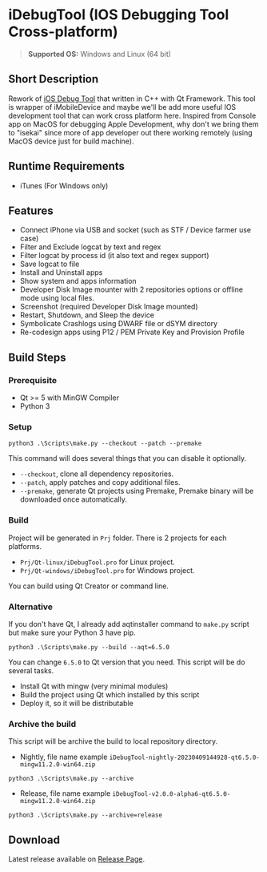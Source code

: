 # iDebugTool (IOS Debugging Tool Cross-platform)
> **Supported OS:** Windows and Linux (64 bit)

## Short Description
Rework of [iOS Debug Tool](https://github.com/hazmi-e205/IOS-Debug-Tool) that written in C++ with Qt Framework. This tool is wrapper of iMobileDevice and maybe we'll be add more useful IOS development tool that can work cross platform here. Inspired from Console app on MacOS for debugging Apple Development, why don't we bring them to "isekai" since more of app developer out there working remotely (using MacOS device just for build machine).

## Runtime Requirements
- iTunes (For Windows only)

## Features
- Connect iPhone via USB and socket (such as STF / Device farmer use case)
- Filter and Exclude logcat by text and regex
- Filter logcat by process id (it also text and regex support)
- Save logcat to file
- Install and Uninstall apps
- Show system and apps information
- Developer Disk Image mounter with 2 repositories options or offline mode using local files.
- Screenshot (required Developer Disk Image mounted)
- Restart, Shutdown, and Sleep the device
- Symbolicate Crashlogs using DWARF file or dSYM directory
- Re-codesign apps using P12 / PEM Private Key and Provision Profile

## Build Steps
### Prerequisite
- Qt >= 5 with MinGW Compiler
- Python 3

### Setup
```
python3 .\Scripts\make.py --checkout --patch --premake
```
This command will does several things that you can disable it optionally.
- `--checkout`, clone all dependency repositories.
- `--patch`, apply patches and copy additional files.
- `--premake`, generate Qt projects using Premake, Premake binary will be downloaded once automatically.

### Build
Project will be generated in `Prj` folder. There is 2 projects for each platforms.
- `Prj/Qt-linux/iDebugTool.pro` for Linux project.
- `Prj/Qt-windows/iDebugTool.pro` for Windows project.

You can build using Qt Creator or command line.

### Alternative
If you don't have Qt, I already add aqtinstaller command to `make.py` script but make sure your Python 3 have pip.
```
python3 .\Scripts\make.py --build --aqt=6.5.0
```
You can change `6.5.0` to Qt version that you need. This script will be do several tasks.
- Install Qt with mingw (very minimal modules)
- Build the project using Qt which installed by this script
- Deploy it, so it will be distributable

### Archive the build
This script will be archive the build to local repository directory.

- Nightly, file name example `iDebugTool-nightly-20230409144928-qt6.5.0-mingw11.2.0-win64.zip`
```
python3 .\Scripts\make.py --archive
```
- Release, file name example `iDebugTool-v2.0.0-alpha6-qt6.5.0-mingw11.2.0-win64.zip`
```
python3 .\Scripts\make.py --archive=release
```


## Download
Latest release available on [Release Page](https://github.com/hazmi-e205/iDebugTool/releases).
